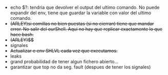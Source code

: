
- echo $?: tendria que devolver el output del ultimo comando. No puede expandir del env, tiene que guardar la variable con valor del ultimo comando.
- ~~(ARLEY)si comillas no bien puestas (si no cierran) tiene que mandar error. No salir del ourShell. Aqui no hay que replicar exactamente lo que hace bash.~~
- ~~(ARLEY)$$~~
- signales
- ~~Actualizar e env SHLVL cada vez que executamos.~~
- leaks
- grand probabilidad de tener algun fichero abierto...
- garantizar que top no da seg. fault (despues de tener los signales)
